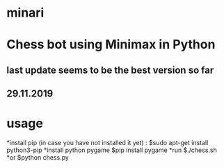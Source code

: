 # minari
# Chess bot using Minimax in Python

## last update seems to be the best version so far
## 29.11.2019

# usage

*install pip (in case you have not installed it yet) :
  $sudo apt-get install python3-pip
*install python pygame
  $pip install pygame
*run 
  $./chess.sh
*or 
  $python chess.py
